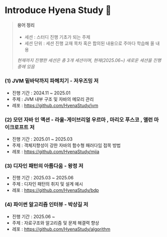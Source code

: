 # Introduce Hyena Study 👋

> #### 용어 정리
> - 세션 : 스터디 진행 기초가 되는 주제
> - 세션 단위 : 세션 진행 교재 목차 혹은 합의된 내용으로 주마다 학습해 올 내용
> 
> *현재까지 진행한 세션은 총 3개 세션이며, 현재(2025.06~) 새로운 세션을 진행 중에 있음*

### (1) JVM 밑바닥까지 파헤치기 - 저우즈밍 저
- 진행 기간 : 2024.11 ~ 2025.01
- 주제 : JVM 내부 구조 및 자바의 메모리 관리
- 레포 : https://github.com/HyenaStudy/jvm

### (2) 모던 자바 인 액션 - 라울-게이브리얼 우르마 , 마리오 푸스코 , 앨런 마이크로프트 저
- 진행 기간 : 2025.01 ~ 2025.03
- 주제 : 객체지향성이 강한 자바의 함수형 패러다임 접목 방법
- 레포 : https://github.com/HyenaStudy/mjia

### (3) 디자인 패턴의 아름다움 - 왕정 저
- 진행 기간 : 2025.03 ~ 2025.06
- 주제 : 디자인 패턴의 취지 및 설계 예시
- 레포 : https://github.com/HyenaStudy/bdp

### (4) 파이썬 알고리즘 인터뷰 - 박상길 저
- 진행 기간 : 2025.06 ~
- 주제 : 자료구조와 알고리즘 및 문제 해결력 향상
- 레포 : https://github.com/HyenaStudy/algorithm
